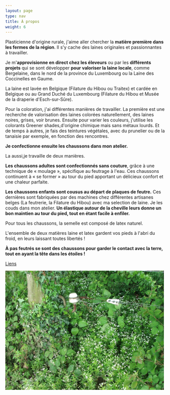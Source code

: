 ```yaml
---
layout: page
type: nav
title: À propos
weight: 6
---
```

Plasticienne d'origine rurale, j'aime aller chercher la **matière première dans les fermes de la région**. Il s'y cache des laines originales et passionnantes à travailler.

Je m'**approvisionne en direct chez les éleveurs** ou par les **différents projets** qui se sont développer **pour valoriser la laine locale**, comme Bergelaine, dans le nord de la province du Luxembourg ou la Laine des Coccinelles en Gaume.

La laine est lavée en Belgique (Filature du Hibou ou Traitex) et cardée en Belgique ou au Grand Duché du Luxembourg (Filature du Hibou et Musée de la draperie d'Esch-sur-Sûre).

Pour la coloration, j'ai différentes manières de travailler. La première est une recherche de valorisation des laines colorées naturellement, des laines noires, grises, voir brunes. 
Ensuite pour varier les couleurs, j'utilise les colorants Greener shades,d'origine chimique mais sans métaux lourds. Et de temps à autres, je fais des teintures végétales, avec du prunelier ou de la tanaisie par exemple, en fonction des rencontres.

**Je confectionne ensuite les chaussons dans mon atelier.**

La aussi,je travaille de deux manières. 

**Les chaussons adultes sont confectionnés sans couture**, grâce à une technique de « moulage », spécifique au feutrage à l'eau. Ces chaussons continuent à « se former » au tour du pied apportant un délicieux confort et une chaleur parfaite.

**Les chaussons enfants sont cousus au départ de plaques de feutre.** Ces dernières sont fabriquées par des machines chez différentes artisanes belges (La feutrerie, la Filature du Hibou) avec ma selection de laine. Je les couds dans mon atelier. **Un élastique autour de la cheville leurs donne un bon maintien au tour du pied, tout en étant facile à enfiler.**

Pour tous les chaussons, la semelle est composé de latex naturel. 

L'ensemble de deux matières laine et latex gardent vos pieds à l'abri du froid, en leurs laissant  toutes libertés !

**À pas feutrés se sont des chaussons pour garder le contact avec la terre, tout en ayant la tête dans les étoiles !**

[Liens](/liens/)

<div class="centered"><img src="apropos.jpg" style="max-width:100%;width:500px" alt="Quelques plantes"></div>